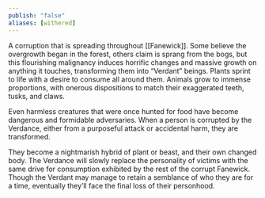 ```yaml
---
publish: "false"
aliases: [withered]
---
```

A corruption that is spreading throughout [[Fanewick]]. Some believe the overgrowth began in the forest, others claim is sprang from the bogs, but this flourishing malignancy induces horrific changes and massive growth on anything it touches, transforming them into “Verdant” beings. Plants sprint to life with a desire to consume all around them. Animals grow to immense proportions, with onerous dispositions to match their exaggerated teeth, tusks, and claws.

Even harmless creatures that were once hunted for food have become dangerous and formidable adversaries. When a person is corrupted by the Verdance, either from a purposeful attack or accidental harm, they are transformed.

They become a nightmarish hybrid of plant or beast, and their own changed body. The Verdance will slowly replace the personality of victims with the same drive for consumption exhibited by the rest of the corrupt Fanewick. Though the Verdant may manage to retain a semblance of who they are for a time, eventually they’ll face the final loss of their personhood.
